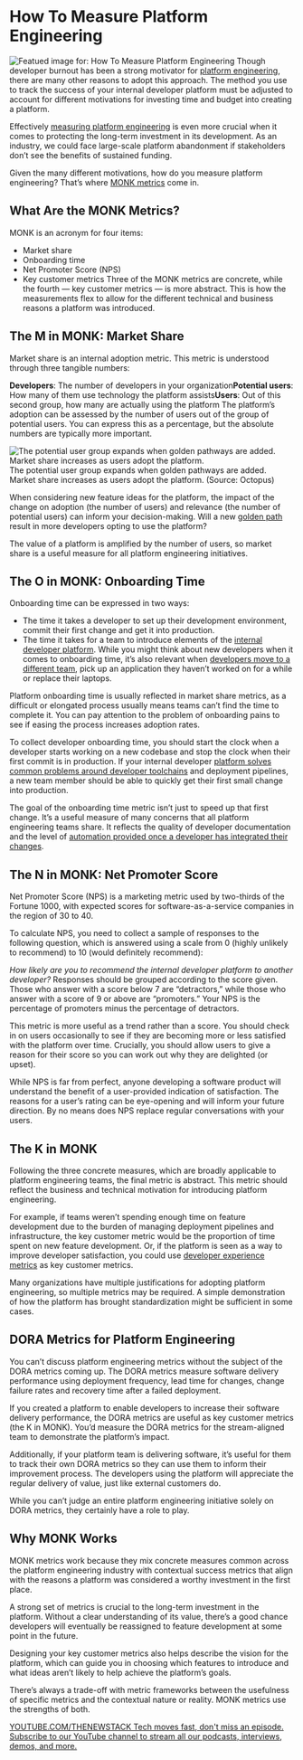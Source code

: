 # How To Measure Platform Engineering
![Featued image for: How To Measure Platform Engineering](https://cdn.thenewstack.io/media/2024/07/41800c9f-measuring123-1024x576.jpg)
Though developer burnout has been a strong motivator for [platform engineering](https://thenewstack.io/platform-engineering/), there are many other reasons to adopt this approach. The method you use to track the success of your internal developer platform must be adjusted to account for different motivations for investing time and budget into creating a platform.

Effectively [measuring platform engineering](https://thenewstack.io/platform-engineering/) is even more crucial when it comes to protecting the long-term investment in its development. As an industry, we could face large-scale platform abandonment if stakeholders don’t see the benefits of sustained funding.

Given the many different motivations, how do you measure platform engineering? That’s where [MONK metrics](https://octopus.com/devops/metrics/monk-metrics/) come in.

## What Are the MONK Metrics?
MONK is an acronym for four items:

- Market share
- Onboarding time
- Net Promoter Score (NPS)
- Key customer metrics
Three of the MONK metrics are concrete, while the fourth — key customer metrics — is more abstract. This is how the measurements flex to allow for the different technical and business reasons a platform was introduced.

## The M in MONK: Market Share
Market share is an internal adoption metric. This metric is understood through three tangible numbers:

**Developers**: The number of developers in your organization**Potential users**: How many of them use technology the platform assists**Users**: Out of this second group, how many are actually using the platform
The platform’s adoption can be assessed by the number of users out of the group of potential users. You can express this as a percentage, but the absolute numbers are typically more important.

![The potential user group expands when golden pathways are added. Market share increases as users adopt the platform.](https://cdn.thenewstack.io/media/2024/07/3d6e46bd-example-1024x588.png)
The potential user group expands when golden pathways are added. Market share increases as users adopt the platform. (Source: Octopus)

When considering new feature ideas for the platform, the impact of the change on adoption (the number of users) and relevance (the number of potential users) can inform your decision-making. Will a new [golden path](https://octopus.com/blog/paved-versus-golden-paths-platform-engineering) result in more developers opting to use the platform?

The value of a platform is amplified by the number of users, so market share is a useful measure for all platform engineering initiatives.

## The O in MONK: Onboarding Time
Onboarding time can be expressed in two ways:

- The time it takes a developer to set up their development environment, commit their first change and get it into production.
- The time it takes for a team to introduce elements of the
[internal developer platform](https://thenewstack.io/7-core-elements-of-an-internal-developer-platform/).
While you might think about new developers when it comes to onboarding time, it’s also relevant when [developers move to a different team](https://thenewstack.io/engprod-the-secret-of-elite-developer-teams/), pick up an application they haven’t worked on for a while or replace their laptops.

Platform onboarding time is usually reflected in market share metrics, as a difficult or elongated process usually means teams can’t find the time to complete it. You can pay attention to the problem of onboarding pains to see if easing the process increases adoption rates.

To collect developer onboarding time, you should start the clock when a developer starts working on a new codebase and stop the clock when their first commit is in production. If your internal developer [platform solves common problems around developer toolchains](https://thenewstack.io/devops-toolchains-beat-off-the-shelf-platforms/) and deployment pipelines, a new team member should be able to quickly get their first small change into production.

The goal of the onboarding time metric isn’t just to speed up that first change. It’s a useful measure of many concerns that all platform engineering teams share. It reflects the quality of developer documentation and the level of [automation provided once a developer has integrated their changes](https://thenewstack.io/cloud-management-platforms-need-robust-automated-integration/).

## The N in MONK: Net Promoter Score
Net Promoter Score (NPS) is a marketing metric used by two-thirds of the Fortune 1000, with expected scores for software-as-a-service companies in the region of 30 to 40.

To calculate NPS, you need to collect a sample of responses to the following question, which is answered using a scale from 0 (highly unlikely to recommend) to 10 (would definitely recommend):

*How likely are you to recommend the internal developer platform to another developer?*
Responses should be grouped according to the score given. Those who answer with a score below 7 are “detractors,” while those who answer with a score of 9 or above are “promoters.” Your NPS is the percentage of promoters minus the percentage of detractors.

This metric is more useful as a trend rather than a score. You should check in on users occasionally to see if they are becoming more or less satisfied with the platform over time. Crucially, you should allow users to give a reason for their score so you can work out why they are delighted (or upset).

While NPS is far from perfect, anyone developing a software product will understand the benefit of a user-provided indication of satisfaction. The reasons for a user’s rating can be eye-opening and will inform your future direction. By no means does NPS replace regular conversations with your users.

## The K in MONK
Following the three concrete measures, which are broadly applicable to platform engineering teams, the final metric is abstract. This metric should reflect the business and technical motivation for introducing platform engineering.

For example, if teams weren’t spending enough time on feature development due to the burden of managing deployment pipelines and infrastructure, the key customer metric would be the proportion of time spent on new feature development. Or, if the platform is seen as a way to improve developer satisfaction, you could use [developer experience metrics](https://thenewstack.io/can-devex-metrics-drive-developer-productivity/) as key customer metrics.

Many organizations have multiple justifications for adopting platform engineering, so multiple metrics may be required. A simple demonstration of how the platform has brought standardization might be sufficient in some cases.

## DORA Metrics for Platform Engineering
You can’t discuss platform engineering metrics without the subject of the DORA metrics coming up. The DORA metrics measure software delivery performance using deployment frequency, lead time for changes, change failure rates and recovery time after a failed deployment.

If you created a platform to enable developers to increase their software delivery performance, the DORA metrics are useful as key customer metrics (the K in MONK). You’d measure the DORA metrics for the stream-aligned team to demonstrate the platform’s impact.

Additionally, if your platform team is delivering software, it’s useful for them to track their own DORA metrics so they can use them to inform their improvement process. The developers using the platform will appreciate the regular delivery of value, just like external customers do.

While you can’t judge an entire platform engineering initiative solely on DORA metrics, they certainly have a role to play.

## Why MONK Works
MONK metrics work because they mix concrete measures common across the platform engineering industry with contextual success metrics that align with the reasons a platform was considered a worthy investment in the first place.

A strong set of metrics is crucial to the long-term investment in the platform. Without a clear understanding of its value, there’s a good chance developers will eventually be reassigned to feature development at some point in the future.

Designing your key customer metrics also helps describe the vision for the platform, which can guide you in choosing which features to introduce and what ideas aren’t likely to help achieve the platform’s goals.

There’s always a trade-off with metric frameworks between the usefulness of specific metrics and the contextual nature or reality. MONK metrics use the strengths of both.

[
YOUTUBE.COM/THENEWSTACK
Tech moves fast, don't miss an episode. Subscribe to our YouTube
channel to stream all our podcasts, interviews, demos, and more.
](https://youtube.com/thenewstack?sub_confirmation=1)